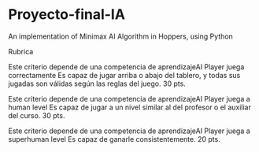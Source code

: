# Proyecto-final-IA
An implementation of Minimax AI Algorithm in Hoppers,
using Python

Rubrica



Este criterio depende de una competencia de aprendizajeAI Player juega correctamente
Es capaz de jugar arriba o abajo del tablero, y todas sus jugadas son válidas según las reglas del juego.   30 pts.


Este criterio depende de una competencia de aprendizajeAI Player juega a human level
Es capaz de jugar a un nivel similar al del profesor o el auxiliar del curso.                               30 pts.


Este criterio depende de una competencia de aprendizajeAI Player juega a superhuman level
Es capaz de ganarle consistentemente.                                                                       20 pts.
